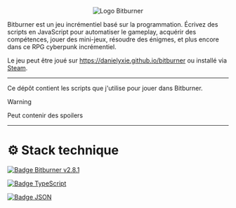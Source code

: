 <p align="center">
  <img alt="Logo Bitburner" src="https://cdn2.steamgriddb.com/icon/f72b5935d3c9a1dbc4dc2cb5bd078cd8/32/256x256.png" />
</p>

Bitburner est un jeu incrémentiel basé sur la programmation. Écrivez des scripts en JavaScript pour automatiser le gameplay, acquérir des compétences, jouer des mini-jeux, résoudre des énigmes, et plus encore dans ce RPG cyberpunk incrémentiel.

Le jeu peut être joué sur https://danielyxie.github.io/bitburner ou installé via [Steam](https://store.steampowered.com/app/1812820/Bitburner/).

---

Ce dépôt contient les scripts que j'utilise pour jouer dans Bitburner.

> [!WARNING]
> Peut contenir des spoilers

---

# ⚙️ Stack technique

[![Badge Bitburner v2.8.1](https://img.shields.io/badge/Bitburner-v2.8.1-blue)](https://store.steampowered.com/news/app/1812820?updates=true&emclan=103582791471085708&emgid=529842974219043322)

[![Badge TypeScript](https://img.shields.io/badge/-TypeScript-3178C6?style=for-the-badge&logo=typescript&logoColor=white)](https://www.typescriptlang.org/)

[![Badge JSON](https://img.shields.io/badge/-JSON-000000?style=for-the-badge&logo=json&logoColor=white)](https://www.json.org/json-fr.html)
